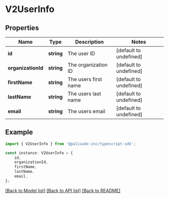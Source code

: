 # V2UserInfo


## Properties

Name | Type | Description | Notes
------------ | ------------- | ------------- | -------------
**id** | **string** | The user ID | [default to undefined]
**organizationId** | **string** | The organization ID | [default to undefined]
**firstName** | **string** | The users first name | [default to undefined]
**lastName** | **string** | The users last name | [default to undefined]
**email** | **string** | The users email | [default to undefined]

## Example

```typescript
import { V2UserInfo } from '@palisade-inc/typescript-sdk';

const instance: V2UserInfo = {
    id,
    organizationId,
    firstName,
    lastName,
    email,
};
```

[[Back to Model list]](../README.md#documentation-for-models) [[Back to API list]](../README.md#documentation-for-api-endpoints) [[Back to README]](../README.md)
